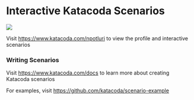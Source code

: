 # Interactive Katacoda Scenarios

[![](http://shields.katacoda.com/katacoda/npotluri/count.svg)](https://www.katacoda.com/npotluri "Get your profile on Katacoda.com")

Visit https://www.katacoda.com/npotluri to view the profile and interactive scenarios

### Writing Scenarios
Visit https://www.katacoda.com/docs to learn more about creating Katacoda scenarios

For examples, visit https://github.com/katacoda/scenario-example
